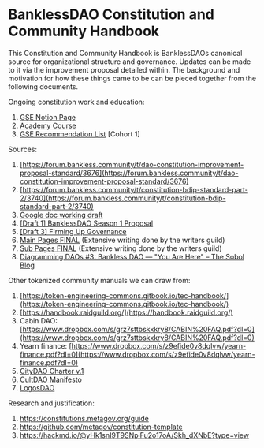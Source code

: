 # BanklessDAO Constitution and Community Handbook

This Constitution and Community Handbook is BanklessDAOs canonical source for organizational structure and governance. Updates can be made to it via the improvement proposal detailed within. The background and motivation for how these things came to be can be pieced together from the following documents.

Ongoing constitution work and education:

1.  [GSE Notion Page](https://www.notion.so/bankless/GSE-Initiative-f69b2a80dd8749a7bc77269f6739aef3)
2.  [Academy Course](https://academy.bankless.community/lessons/banklessdao-constitution)
3.  [GSE Recommendation List](https://forum.bankless.community/t/gse-deliverables-cohort-1/4331) \[Cohort 1\]

Sources:

1.  [https://forum.bankless.community/t/dao-constitution-improvement-proposal-standard/3676](https://forum.bankless.community/t/dao-constitution-improvement-proposal-standard/3676)
2.  [https://forum.bankless.community/t/constitution-bdip-standard-part-2/3740](https://forum.bankless.community/t/constitution-bdip-standard-part-2/3740)
3.  [Google doc working draft](https://docs.google.com/document/d/1HI21XawPYzPtct2LUg1nIvLU2iuYTTpYnm_DOAhIOi0/edit?usp=sharing)
4.  [\[Draft 1\] BanklessDAO Season 1 Proposal](https://forum.bankless.community/t/draft1-banklessdao-season-1-proposal/904)
5.  [\[Draft 3\] Firming Up Governance](https://forum.bankless.community/t/draft-3-final-firming-up-governance/2155)
6.  [Main Pages FINAL](https://docs.google.com/document/d/1IGOKAj18mo8FU1oLfciBbXb8GMQELvwXk2p2YCILQ1M/edit#heading=h.z4xt70m3p363) (Extensive writing done by the writers guild)
7.  [Sub Pages FINAL](https://docs.google.com/document/d/17GyFQMUUxpJDKu09T9_LnY_XEkjkSsA_maC6IBvPlUg/edit#heading=h.jln76qk83yzl) (Extensive writing done by the writers guild)
8.  [Diagramming DAOs #3: Bankless DAO — "You Are Here" – The Sobol Blog](https://mirror.xyz/media.sobol.eth/G44o9158iFfeDrOhNZ37DrA69oZm4k5ebhTj-M3IE9I)

Other tokenized community manuals we can draw from:

1.  [https://token-engineering-commons.gitbook.io/tec-handbook/](https://token-engineering-commons.gitbook.io/tec-handbook/)
2.  [https://handbook.raidguild.org/](https://handbook.raidguild.org/)
3.  Cabin DAO: [https://www.dropbox.com/s/grz7sttbskxkry8/CABIN%20FAQ.pdf?dl=0](https://www.dropbox.com/s/grz7sttbskxkry8/CABIN%20FAQ.pdf?dl=0)
4.  Yearn finance: [https://www.dropbox.com/s/z9efide0v8dqlvw/yearn-finance.pdf?dl=0](https://www.dropbox.com/s/z9efide0v8dqlvw/yearn-finance.pdf?dl=0)
5.  [CityDAO Charter v.1](https://docs.google.com/document/d/13AnUxFd7i_81AF_trPoD9zGTNoP8WiIuvy1hah0QBt8/edit#heading=h.3xn7xv16fdzb)
6.  [CultDAO Manifesto](https://cultdao.io/manifesto.pdf)
7.  [LogosDAO](https://github.com/acid-info/public-assets/blob/master/logos-manual.pdf)

Research and justification:

1.  https://constitutions.metagov.org/guide
2.  https://github.com/metagov/constitution-template
3.  https://hackmd.io/@yHk1snI9T9SNpiFu2o17oA/Skh_dXNbE?type=view
